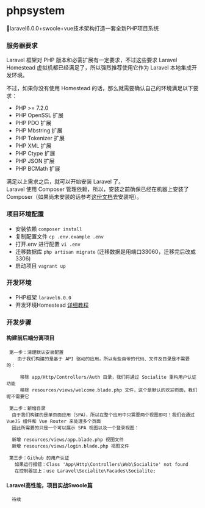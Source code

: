 # phpsystem
:ox:laravel6.0.0+swoole+vue技术架构打造一套全新PHP项目系统  

### 服务器要求  
Laravel 框架对 PHP 版本和必需扩展有一定要求，不过这些要求 Laravel Homestead 虚拟机都已经满足了，所以强烈推荐使用它作为 Laravel 本地集成开发环境。  

不过，如果你没有使用 Homestead 的话，那么就需要确认自己的环境满足以下要求：  
- PHP >= 7.2.0  
- PHP OpenSSL 扩展  
- PHP PDO 扩展  
- PHP Mbstring 扩展  
- PHP Tokenizer 扩展  
- PHP XML 扩展  
- PHP Ctype 扩展  
- PHP JSON 扩展  
- PHP BCMath 扩展   

满足以上需求之后，就可以开始安装 Laravel 了。  
Laravel 使用 Composer 管理依赖，所以，安装之前确保已经在机器上安装了 Composer（如果尚未安装的话参考[这份文档](https://docs.phpcomposer.com/00-intro.html)去安装吧）。

### 项目环境配置  
 * 安装依赖 `composer install` 
 * 复制配置文件 `cp .env.example .env`  
 * 打开.env 进行配置 `vi .env`  
 * 迁移数据库 `php artisan migrate`  (迁移数据是用端口33060，迁移完后改成3306)  
 * 启动项目 `vagrant up`  
 
 ### 开发环境 
  * PHP框架 `laravel6.0.0`
  * 开发环境Homestead [详细教程](https://xueyuanjun.com/post/19915.html) 
  
 ### 开发步骤  
   #### 构建前后端分离项目  
     第一步：清理默认安装配置  
        由于我们构建的是基于 API 驱动的应用，所以有些自带的代码、文件及目录是不需要的：
          
         移除 app/Http/Controllers/Auth 目录，我们将通过 Socialite 重构用户认证功能
         移除 resources/views/welcome.blade.php 文件，这个是默认的欢迎页面，我们呢不需要它
     
     第二步：新增目录
      由于我们构建的是单页面应用（SPA），所以在整个应用中只需要两个视图即可！我们会通过 VueJS 组件和 Vue Router 来处理多个页面
      因此所需要的只是一个可以展示 SPA 视图以及一个登录视图：
      
      新增 resources/views/app.blade.php 视图文件
      新增 resources/views/login.blade.php 视图文件 
       
     第三步：Github 的用户认证
       如果运行报错：Class 'App\Http\Controllers\Web\Socialite' not found  
       在控制器加上：use Laravel\Socialite\Facades\Socialite;  
      
   #### Laravel高性能，项目实战Swoole篇  
      待续